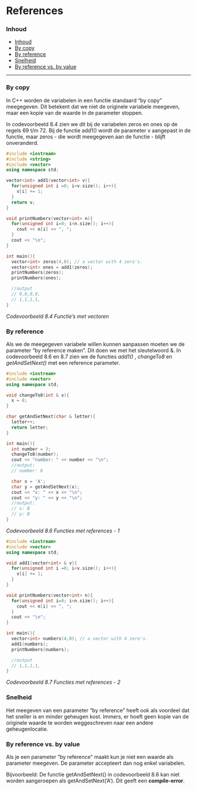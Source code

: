 # References <!-- omit in toc -->

### Inhoud[](toc-id)
- [Inhoud](#inhoud)
- [By copy](#by-copy)
- [By reference](#by-reference)
- [Snelheid](#snelheid)
- [By reference vs. by value](#by-reference-vs-by-value)

---

### By copy
In C++ worden de variabelen in een functie standaard “by copy” meegegeven. Dit
betekent dat we niet de originele variabele meegeven, maar een kopie van de waarde in de parameter stoppen. 

In codevoorbeeld 8.4 zien we dit bij de variabelen zeros en ones op de regels 69 t/m 72. Bij de functie add1() wordt de parameter v aangepast in
de functie, maar zeros - die wordt meegegeven aan de functie - blijft onveranderd.

```c++
#include <iostream>
#include <string> 
#include <vector> 
using namespace std;

vector<int> add1(vector<int> v){ 
  for(unsigned int i =0; i<v.size(); i++){ 
    v[i] += 1;
  } 
  return v;
}

void printNumbers(vector<int> n){ 
  for(unsigned int i=0; i<n.size(); i++){ 
    cout << n[i] << ", ";
  }
  cout << "\n";
}

int main(){ 
  vector<int> zeros(4,0); // a vector with 4 zero's. 
  vector<int> ones = add1(zeros); 
  printNumbers(zeros); 
  printNumbers(ones);

  //output
  // 0,0,0,0,
  // 1,1,1,1, 
}

```
*Codevoorbeeld 8.4 Functie’s met vectoren*

### By reference
Als we de meegegeven variabele willen kunnen aanpassen moeten we de parameter
“by reference maken”. Dit doen we met het sleutelwoord &. 
In codevoorbeeld 8.6 en 8.7 zien we de functies *add1()* , *changeTo8* en *getAndSetNext()* met een reference parameter.

```c++
#include <iostream>
#include <vector>
using namespace std;

void changeTo8(int & x){
  x = 8;
}

char getAndSetNext(char & letter){
  letter++;
  return letter;
}

int main(){
  int number = 3;
  changeTo8(number);
  cout << "number: " << number << "\n";
  //output:
  // number: 8

  char x = 'A';
  char y = getAndSetNext(x);
  cout << "x: " << x << "\n";
  cout << "y: " << y << "\n";
  //output:
  // x: B
  // y: B
}
```
*Codevoorbeeld 8.6 Functies met references - 1*


```c++
#include <iostream>
#include <vector>
using namespace std;

void add1(vector<int> & v){
  for(unsigned int i =0; i<v.size(); i++){
    v[i] += 1;
  }
}

void printNumbers(vector<int> n){
  for(unsigned int i=0; i<n.size(); i++){
    cout << n[i] << ", ";
  }
  cout << "\n";
}

int main(){
  vector<int> numbers(4,0); // a vector with 4 zero's.
  add1(numbers);
  printNumbers(numbers);

  //output
  // 1,1,1,1,
}
```
*Codevoorbeeld 8.7 Functies met references - 2*

### Snelheid
Het meegeven van een parameter “by reference” heeft ook als voordeel dat het sneller
is en minder geheugen kost. Immers, er hoeft geen kopie van de originele waarde te
worden weggeschreven naar een andere geheugenlocatie.

### By reference vs. by value
Als je een parameter “by reference” maakt kun je niet een waarde als parameter meegeven. De parameter accepteert dan nog enkel variabelen. 

Bijvoorbeeld: De functie getAndSetNext() in codevoorbeeld 8.6 kan niet worden aangeroepen als getAndSetNext(’A’). Dit geeft een **compile-error**.